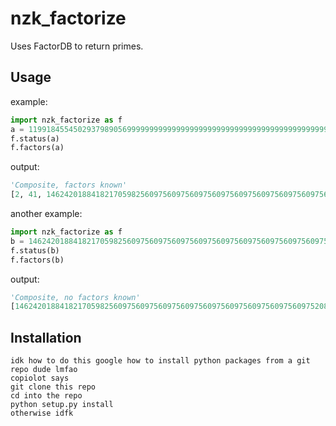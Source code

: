# nzk_factorize
Uses FactorDB to return primes.

## Usage 
example:
```python
import nzk_factorize as f
a = 1199184554502937989056999999999999999999999999999999999999999999999671180541119918455450293798905667118054109352468408430136388689159893607032448618274256320648821618767519581368564313381449008210554307218410695409931141576140372691902832888449868903160658909352468408430136388689159893607032448618274256320648821618767519581368564313381449008210554307218410695409931141576140372691902832888449868903160658
f.status(a)
f.factors(a) 
```

output:
```python
'Composite, factors known'
[2, 41, 14624201884182170598256097560975609756097560975609756097560975609752087567574633151895735290230556916073830601859370834513858398648291385451615227052125077081083190472774629041080052602212792783055540331931837748901599287513906984047595523029876450038544620845761809858904102301087315775695517666076515320983522214863018531480104442846115231807445784234370862139145501726538297227950034547420120352477569]
```


another example:
 ```python
import nzk_factorize as f
b = 14624201884182170598256097560975609756097560975609756097560975609752087567574633151895735290230556916073830601859370834513858398648291385451615227052125077081083190472774629041080052602212792783055540331931837748901599287513906984047595523029876450038544620845761809858904102301087315775695517666076515320983522214863018531480104442846115231807445784234370862139145501726538297227950034547420120352477569
f.status(b)
f.factors(b)
```

output:
```python
'Composite, no factors known'
[14624201884182170598256097560975609756097560975609756097560975609752087567574633151895735290230556916073830601859370834513858398648291385451615227052125077081083190472774629041080052602212792783055540331931837748901599287513906984047595523029876450038544620845761809858904102301087315775695517666076515320983522214863018531480104442846115231807445784234370862139145501726538297227950034547420120352477569, 1]
```

## Installation
    idk how to do this google how to install python packages from a git repo dude lmfao
    copiolot says
    git clone this repo
    cd into the repo
    python setup.py install
    otherwise idfk
